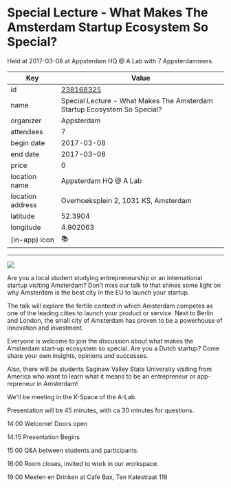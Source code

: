# Special Lecture - What Makes The Amsterdam Startup Ecosystem So Special?
Held at 2017-03-08 at Appsterdam HQ @ A Lab with 7 Appsterdammers.
        
|Key|Value
|---|---|
|id|[238168325](https://www.meetup.com/appsterdam/events/238168325/)|
|name|Special Lecture - What Makes The Amsterdam Startup Ecosystem So Special?|
|organizer|Appsterdam|
|attendees|7|
|begin date|2017-03-08|
|end date|2017-03-08|
|price|0|
|location name|Appsterdam HQ @ A Lab|
|location address|Overhoeksplein 2, 1031 KS, Amsterdam|
|latitude|52.3904|
|longitude|4.902063|
|(in-app) icon|📚|

---

<img src="http://photos3.meetupstatic.com/photos/event/e/9/e/c/600_458819884.jpeg" />

Are you a local student studying entrepreneurship or an international startup visiting Amsterdam? Don’t miss our talk to that shines some light on why Amsterdam is the best city in the EU to launch your startup. 

The talk will explore the fertile context in which Amsterdam competes as one of the leading cities to launch your product or service. Next to Berlin and London, the small city of Amsterdam has proven to be a powerhouse of innovation and investment. 

Everyone is welcome to join the discussion about what makes the Amsterdam start-up ecosystem so special. Are you a Dutch startup? Come share your own insights, opinions and successes. 

Also, there will be students Saginaw Valley State University visiting from America who want to learn what it means to be an entrepreneur or app-repreneur in Amsterdam! 

We'll be meeting in the K-Space of the A-Lab. 

Presentation will be 45 minutes, with ca 30 minutes for questions. 

14:00 Welcome! Doors open 

14:15 Presentation Begins 

15:00 Q&A between students and participants. 

16:00 Room closes, invited to work in our workspace. 

19:00 Meeten en Drinken at Cafe Bax, Ten Katestraat 119


